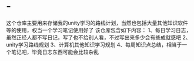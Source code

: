 # -
这个仓库主要用来存储我的unity学习的路线计划，当然也包括大量其他知识软件等的使用，权当一个学习笔记使用好了
该仓库包含如下内容：
1、每日学习日志，虽然正经人都不写日记，写了也不给别人看，不过写出来多少会有些成就感吧
2、unity学习路线规划
3、计算机其他知识学习规划
4、每周知识点总结，相当于一个笔记吧，毕竟日志东西可能会比较杂乱